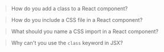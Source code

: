 > How do you add a class to a React component?

> How do you include a CSS file in a React component?

> What should you name a CSS import in a React component?

> Why can't you use the `class` keyword in JSX?

